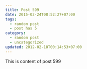```yaml
---
title: Post 599
date: 2015-02-24T08:52:27+07:00
tags:
  - random post
  - post has 5
category:
  - random post
  - uncategorized
updated: 2012-02-18T00:14:53+07:00
---
```

This is content of post 599
